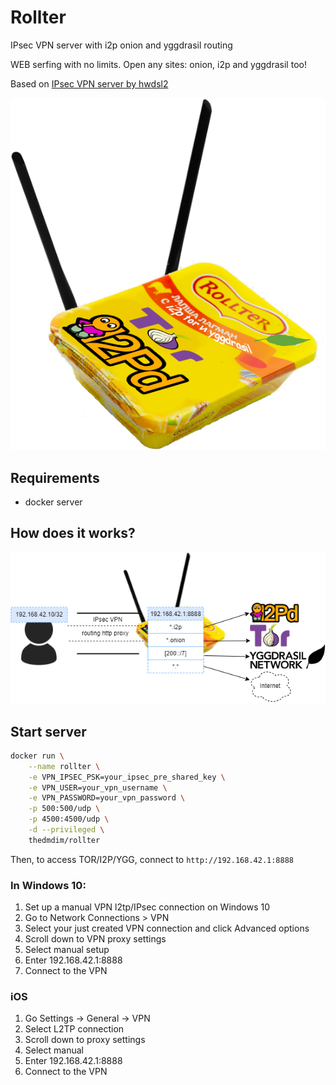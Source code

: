 # Rollter
IPsec VPN server with i2p onion and yggdrasil routing

WEB serfing with no limits. Open any sites: onion, i2p and yggdrasil too!

Based on [IPsec VPN server by hwdsl2](https://github.com/hwdsl2/docker-ipsec-vpn-server)

![](logo.png)

## Requirements
- docker server
## How does it works?
![](diagram.png)

## Start server
```sh
docker run \
    --name rollter \
    -e VPN_IPSEC_PSK=your_ipsec_pre_shared_key \
    -e VPN_USER=your_vpn_username \
    -e VPN_PASSWORD=your_vpn_password \
    -p 500:500/udp \
    -p 4500:4500/udp \
    -d --privileged \
    thedmdim/rollter
```

Then, to access TOR/I2P/YGG, connect to `http://192.168.42.1:8888`
### In Windows 10:
1. Set up a manual VPN l2tp/IPsec connection on Windows 10
2. Go to Network Connections > VPN
3. Select your just created VPN connection and click Advanced options
4. Scroll down to VPN proxy settings
5. Select manual setup
6. Enter 192.168.42.1:8888
7. Connect to the VPN
### iOS
1. Go Settings -> General -> VPN
2. Select L2TP connection
3. Scroll down to proxy settings
4. Select manual
5. Enter 192.168.42.1:8888
7. Connect to the VPN
